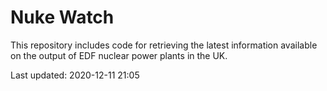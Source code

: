 # Nuke Watch

This repository includes code for retrieving the latest information available on the output of EDF nuclear power plants in the UK.

Last updated: 2020-12-11 21:05